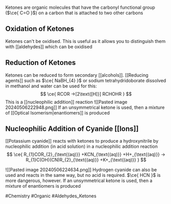 Ketones are organic molecules that have the carbonyl functional group ($\ce{ C=O }$) on a carbon that is attached to two other carbons
## Oxidation of Ketones
Ketones can't be oxidised. This is useful as it allows you to distinguish them with [[aldehydes]] which can be oxidised
## Reduction of Ketones
Ketones can be reduced to form secondary [[alcohols]]. [[Reducing agents]] such as $\ce{ NaBH_{4} }$ or sodium tetrahydridoborate dissolved in methanol and water can be used for this:
$$
\ce{ RCOR ->[2\text{[H]}] RCHOHR }
$$
This is a [[nucleophilic addition]] reaction
![[Pasted image 20240506222948.png]]
If an unsymmetrical ketone is used, then a mixture of [[Optical Isomerism|enantiomers]] is produced
## Nucleophilic Addition of Cyanide [[Ions]]
[[Potassium cyanide]] reacts with ketones to produce a hydroxynitrile by nucleophilic addition (in acid solution) in a nucleophilic addition reaction
$$
\ce{ R_{1}COR_{2}_{\text{(aq)}} +KCN_{\text{(aq)}} +H+_{\text{(aq)}} -> R_{1}C(OH)(CN)R_{2}_{\text{(aq)}} +K+_{\text{(aq)}} }
$$

![[Pasted image 20240506224634.png]]
Hydrogen cyanide can also be used and reacts in the same way, but no acid is required. $\ce{ HCN }$ is more dangerous, however. If an unsymmetrical ketone is used, then a mixture of enantiomers is produced

#Chemistry #Organic #Aldehydes_Ketones 